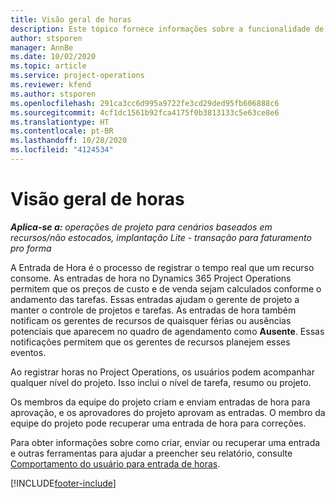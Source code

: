 ```yaml
---
title: Visão geral de horas
description: Este tópico fornece informações sobre a funcionalidade de horas no Dynamics 365 Project Operations.
author: stsporen
manager: AnnBe
ms.date: 10/02/2020
ms.topic: article
ms.service: project-operations
ms.reviewer: kfend
ms.author: stsporen
ms.openlocfilehash: 291ca3cc6d995a9722fe3cd29ded95fb606888c6
ms.sourcegitcommit: 4cf1dc1561b92fca4175f0b3813133c5e63ce8e6
ms.translationtype: HT
ms.contentlocale: pt-BR
ms.lasthandoff: 10/28/2020
ms.locfileid: "4124534"
---
```

# <a name="time-overview"></a>Visão geral de horas

_**Aplica-se a:** operações de projeto para cenários baseados em recursos/não estocados, implantação Lite - transação para faturamento pro forma_

A Entrada de Hora é o processo de registrar o tempo real que um recurso consome. As entradas de hora no Dynamics 365 Project Operations permitem que os preços de custo e de venda sejam calculados conforme o andamento das tarefas. Essas entradas ajudam o gerente de projeto a manter o controle de projetos e tarefas. As entradas de hora também notificam os gerentes de recursos de quaisquer férias ou ausências potenciais que aparecem no quadro de agendamento como **Ausente**. Essas notificações permitem que os gerentes de recursos planejem esses eventos.

Ao registrar horas no Project Operations, os usuários podem acompanhar qualquer nível do projeto. Isso inclui o nível de tarefa, resumo ou projeto.

Os membros da equipe do projeto criam e enviam entradas de hora para aprovação, e os aprovadores do projeto aprovam as entradas. O membro da equipe do projeto pode recuperar uma entrada de hora para correções.

Para obter informações sobre como criar, enviar ou recuperar uma entrada e outras ferramentas para ajudar a preencher seu relatório, consulte [Comportamento do usuário para entrada de horas](ui-behavior-time.md).



[!INCLUDE[footer-include](../includes/footer-banner.md)]